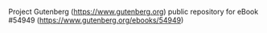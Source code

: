 Project Gutenberg (https://www.gutenberg.org) public repository for
eBook #54949 (https://www.gutenberg.org/ebooks/54949)
